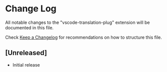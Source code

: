 # Change Log

All notable changes to the "vscode-translation-plug" extension will be documented in this file.

Check [Keep a Changelog](http://keepachangelog.com/) for recommendations on how to structure this file.

## [Unreleased]

- Initial release